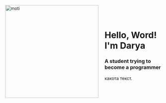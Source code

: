 <div style="display: flex; align-items: center;">
  <img src="https://i.pinimg.com/736x/15/34/88/153488ba983467042f02a0e7d530e2a0.jpg" alt="moti" width="300" style="margin-right: 20px;">
  <div>
    <h1>Hello, Word! I'm Darya</h1>
    <h3>A student trying to become a programmer</h3>
    <p>какота текст.</p>
  </div>
</div>
